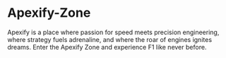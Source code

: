 # Apexify-Zone
Apexify is a place where passion for speed meets precision engineering, where strategy fuels adrenaline, and where the roar of engines ignites dreams. Enter the Apexify Zone and experience F1 like never before.
